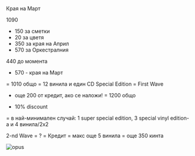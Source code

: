 Края на Март

1090
- 150 за сметки
- 20 за цветя
- 350 за края на Април
- 570 за Оркестралния

440 до момента
+ 570 - края на Март


= 1010 общо
= 12 винила и един CD Special Edition = First Wave

+ още 200 от кредит, ако се наложи! = 1200 общо

- 10% discount

= в най-минимален случай: 1 super special edition, 3 special vinyl edition-a и 4 винила/2x2


2-nd Wave = ? = Кредит = макс още 5 винила = още 350 кинта


![opus](https://user-images.githubusercontent.com/47673577/53643506-e9385c00-3c3c-11e9-87df-8efcb6ab6309.PNG)
